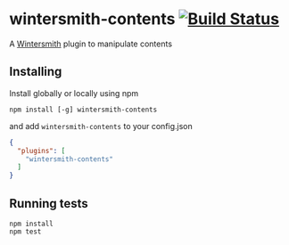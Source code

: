 # wintersmith-contents [![Build Status](https://travis-ci.org/xavierdutreilh/wintersmith-contents.svg)](https://travis-ci.org/xavierdutreilh/wintersmith-contents)

A [Wintersmith](https://github.com/jnordberg/wintersmith) plugin to manipulate contents

## Installing

Install globally or locally using npm

```
npm install [-g] wintersmith-contents
```

and add `wintersmith-contents` to your config.json

```json
{
  "plugins": [
    "wintersmith-contents"
  ]
}
```

## Running tests

```
npm install
npm test
```
